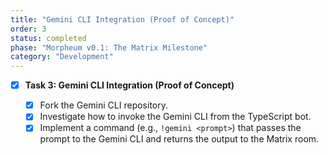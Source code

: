 ```yaml
---
title: "Gemini CLI Integration (Proof of Concept)"
order: 3
status: completed
phase: "Morpheum v0.1: The Matrix Milestone"
category: "Development"
---
```


- [x] **Task 3: Gemini CLI Integration (Proof of Concept)**

  - [x] Fork the Gemini CLI repository.
  - [x] Investigate how to invoke the Gemini CLI from the TypeScript bot.
  - [x] Implement a command (e.g., `!gemini <prompt>`) that passes the prompt to
        the Gemini CLI and returns the output to the Matrix room.